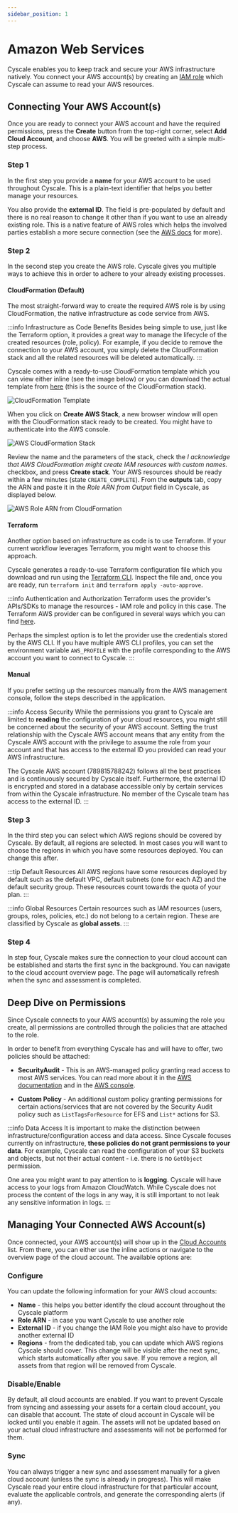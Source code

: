 ```yaml
---
sidebar_position: 1
---
```


# Amazon Web Services

Cyscale enables you to keep track and secure your AWS infrastructure natively. You connect your AWS account(s) by creating an [IAM role](https://docs.aws.amazon.com/IAM/latest/UserGuide/id_roles.html) which Cyscale can assume to read your AWS resources.

## Connecting Your AWS Account(s)

Once you are ready to connect your AWS account and have the required permissions, press the **Create** button from the top-right corner, select **Add Cloud Account**, and choose **AWS**. You will be greeted with a simple multi-step process.

### Step 1

In the first step you provide a **name** for your AWS account to be used throughout Cyscale. This is a plain-text identifier that helps you better manage your resources.

You also provide the **external ID**. The field is pre-populated by default and there is no real reason to change it other than if you want to use an already existing role. This is a native feature of AWS roles which helps the involved parties establish a more secure connection (see the [AWS docs](https://docs.aws.amazon.com/IAM/latest/UserGuide/id_roles_create_for-user_externalid.html) for more).

### Step 2

In the second step you create the AWS role. Cyscale gives you multiple ways to achieve this in order to adhere to your already existing processes.

#### CloudFormation (Default)

The most straight-forward way to create the required AWS role is by using CloudFormation, the native infrastructure as code service from AWS.

:::info Infrastructure as Code Benefits
Besides being simple to use, just like the Terraform option, it provides a great way to manage the lifecycle of the created resources (role, policy). For example, if you decide to remove the connection to your AWS account, you simply delete the CloudFormation stack and all the related resources will be deleted automatically.
:::

Cyscale comes with a ready-to-use CloudFormation template which you can view either inline (see the image below) or you can download the actual template from [here](https://cyscale-onboarding.s3.amazonaws.com/aws/cyscale_aws_cloudformation_read-only.template) (this is the source of the CloudFormation stack).

![CloudFormation Template](/img/aws-cf-template.png)

When you click on **Create AWS Stack**, a new browser window will open with the CloudFormation stack ready to be created. You might have to authenticate into the AWS console.

![AWS CloudFormation Stack](/img/aws-cf-create-stack.png)

Review the name and the parameters of the stack, check the _I acknowledge that AWS CloudFormation might create IAM resources with custom names._ checkbox, and press **Create stack**. Your AWS resources should be ready within a few minutes (state `CREATE_COMPLETE`). From the **outputs** tab, copy the ARN and paste it in the _Role ARN from Output_ field in Cyscale, as displayed below.

![AWS Role ARN from CloudFormation](/img/aws-cf-role-arn.png)

#### Terraform

Another option based on infrastructure as code is to use Terraform. If your current workflow leverages Terraform, you might want to choose this approach.

Cyscale generates a ready-to-use Terraform configuration file which you download and run using the [Terraform CLI](https://www.terraform.io/cli). Inspect the file and, once you are ready, run `terraform init` and `terraform apply -auto-approve`.

:::info Authentication and Authorization
Terraform uses the provider's APIs/SDKs to manage the resources - IAM role and policy in this case. The Terraform AWS provider can be configured in several ways which you can find [here](https://registry.terraform.io/providers/hashicorp/aws/latest/docs#authentication-and-configuration).

Perhaps the simplest option is to let the provider use the credentials stored by the AWS CLI. If you have multiple AWS CLI profiles, you can set the environment variable `AWS_PROFILE` with the profile corresponding to the AWS account you want to connect to Cyscale.
:::

#### Manual

If you prefer setting up the resources manually from the AWS management console, follow the steps described in the application.

:::info Access Security
While the permissions you grant to Cyscale are limited to **reading** the configuration of your cloud resources, you might still be concerned about the security of your AWS account. Setting the trust relationship with the Cyscale AWS account means that any entity from the Cyscale AWS account with the privilege to assume the role from your account and that has access to the external ID you provided can read your AWS infrastructure.

The Cyscale AWS account (789815788242) follows all the best practices and is continuously secured by Cyscale itself. Furthermore, the external ID is encrypted and stored in a database accessible only by certain services from within the Cyscale infrastructure. No member of the Cyscale team has access to the external ID.
:::

### Step 3

In the third step you can select which AWS regions should be covered by Cyscale. By default, all regions are selected. In most cases you will want to choose the regions in which you have some resources deployed. You can change this after.

:::tip Default Resources
All AWS regions have some resources deployed by default such as the default VPC, default subnets (one for each AZ) and the default security group. These resources count towards the quota of your plan.
:::

:::info Global Resources
Certain resources such as IAM resources (users, groups, roles, policies, etc.) do not belong to a certain region. These are classified by Cyscale as **global assets**.
:::

### Step 4

In step four, Cyscale makes sure the connection to your cloud account can be established and starts the first sync in the background. You can navigate to the cloud account overview page. The page will automatically refresh when the sync and assessment is completed.

## Deep Dive on Permissions

Since Cyscale connects to your AWS account(s) by assuming the role you create, all permissions are controlled through the policies that are attached to the role.

In order to benefit from everything Cyscale has and will have to offer, two policies should be attached:

- **SecurityAudit** - This is an AWS-managed policy granting read access to most AWS services. You can read more about it in the [AWS documentation](https://docs.aws.amazon.com/IAM/latest/UserGuide/access_policies_job-functions.html#jf_security-auditor) and in the [AWS console](https://console.aws.amazon.com/iam/home#/policies/arn:aws:iam::aws:policy/SecurityAudit).

- **Custom Policy** - An additional custom policy granting permissions for certain actions/services that are not covered by the Security Audit policy such as `ListTagsForResource` for EFS and `List*` actions for S3.

:::info Data Access
It is important to make the distinction between infrastructure/configuration access and data access. Since Cyscale focuses currently on infrastructure, **these policies do not grant permissions to your data**. For example, Cyscale can read the configuration of your S3 buckets and objects, but not their actual content - i.e. there is no `GetObject` permission.

One area you might want to pay attention to is **logging**. Cyscale will have access to your logs from Amazon CloudWatch. While Cyscale does not process the content of the logs in any way, it is still important to not leak any sensitive information in logs.
:::

## Managing Your Connected AWS Account(s)

Once connected, your AWS account(s) will show up in the [Cloud Accounts](https://app.cyscale.com/#/cloud-accounts) list. From there, you can either use the inline actions or navigate to the overview page of the cloud account. The available options are:

### Configure

You can update the following information for your AWS cloud accounts:

- **Name** - this helps you better identify the cloud account throughout the Cyscale platform
- **Role ARN** - in case you want Cyscale to use another role
- **External ID** - if you change the IAM Role you might also have to provide another external ID
- **Regions** - from the dedicated tab, you can update which AWS regions Cyscale should cover. This change will be visible after the next sync, which starts automatically after you save. If you remove a region, all assets from that region will be removed from Cyscale.

### Disable/Enable

By default, all cloud accounts are enabled. If you want to prevent Cyscale from syncing and assessing your assets for a certain cloud account, you can disable that account. The state of cloud account in Cyscale will be locked until you enable it again. The assets will not be updated based on your actual cloud infrastructure and assessments will not be performed for them.

### Sync

You can always trigger a new sync and assessment manually for a given cloud account (unless the sync is already in progress). This will make Cyscale read your entire cloud infrastructure for that particular account, evaluate the applicable controls, and generate the corresponding alerts (if any).
